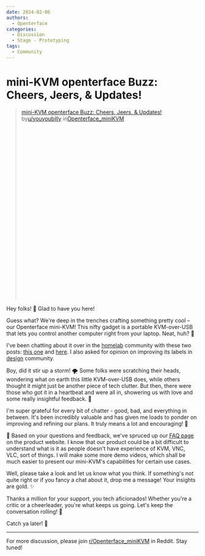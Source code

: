 ```yaml
---
date: 2024-02-06
authors:
  - Openterface
categories:
  - Discussion
  - Stage - Prototyping
tags:
  - Community
---
```


# mini-KVM openterface Buzz: Cheers, Jeers, & Updates!

<blockquote class="reddit-embed-bq" style="height:500px" data-embed-height="479"><a href="https://www.reddit.com/r/Openterface_miniKVM/comments/1ak4kes/minikvm_openterface_buzz_cheers_jeers_updates/">mini-KVM openterface Buzz: Cheers, Jeers, &amp; Updates!</a><br> by<a href="https://www.reddit.com/user/youyoubilly/">u/youyoubilly</a> in<a href="https://www.reddit.com/r/Openterface_miniKVM/">Openterface_miniKVM</a></blockquote><script async="" src="https://embed.reddit.com/widgets.js" charset="UTF-8"></script>

<!-- more -->

Hey folks! 🎉 Glad to have you here!

Guess what? We're deep in the trenches crafting something pretty cool – our Openterface mini-KVM! This nifty gadget is a portable KVM-over-USB that lets you control another computer right from your laptop. Neat, huh? 🚀

I've been chatting about it over in the [homelab](https://www.reddit.com/r/homelab/) community with these two posts: [this one](https://www.reddit.com/r/homelab/comments/1acdfwt/crafting_a_minikvm_prototype_in_a_black_aluminium/?utm_source=share&utm_medium=web2x&context=3) and [here](https://www.reddit.com/r/homelab/comments/1ahwrl4/trying_out_my_minikvm_on_ubuntu_any_feedback/?utm_source=share&utm_medium=web2x&context=3). I also asked for opinion on improving its labels in [design](https://www.reddit.com/r/Design/comments/1aht6m3/new_look_for_our_minikvm_what_do_you_think/?utm_source=share&utm_medium=web2x&context=3) community.

Boy, did it stir up a storm! 🌪️ Some folks were scratching their heads, wondering what on earth this little KVM-over-USB does, while others thought it might just be another piece of tech clutter. But then, there were those who got it in a heartbeat and were all in, showering us with love and some really insightful feedback. 🥰

I'm super grateful for every bit of chatter - good, bad, and everything in between. It's been incredibly valuable and has given me loads to ponder on improving and refining our plans. It truly means a lot and encouraging! 🌟

🤔 Based on your questions and feedback, we've spruced up our [FAQ page](https://openterface.com/faq/) on the product website. I know that our product could be a bit difficult to understand what is it as people doesn't have experience of KVM, VNC, VLC, sort of things. I will make some more demo videos, which shall be much easier to present our mini-KVM's capabilities for certain use cases.

Well, please take a look and let us know what you think. If something's not quite right or if you fancy a chat about it, drop me a message! Your insights are gold. ✨

Thanks a million for your support, you tech aficionados! Whether you're a critic or a cheerleader, you're what keeps us going. Let's keep the conversation rolling! 💌

Catch ya later! 🌈

--------

For more discussion, please join [r/Openterface_miniKVM](https://www.reddit.com/r/Openterface_miniKVM/) in Reddit. Stay tuned!
